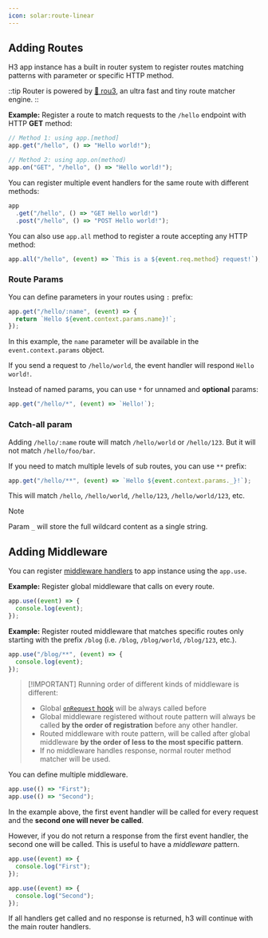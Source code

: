 ```yaml
---
icon: solar:route-linear
---
```


## Adding Routes

H3 app instance has a built in router system to register routes matching patterns with parameter or specific HTTP method.

::tip
Router is powered by [🌳 rou3](https://github.com/unjs/rou3), an ultra fast and tiny route matcher engine.
::

**Example:** Register a route to match requests to the `/hello` endpoint with HTTP **GET** method:

```js
// Method 1: using app.[method]
app.get("/hello", () => "Hello world!");

// Method 2: using app.on(method)
app.on("GET", "/hello", () => "Hello world!");
```

You can register multiple event handlers for the same route with different methods:

```js
app
  .get("/hello", () => "GET Hello world!")
  .post("/hello", () => "POST Hello world!");
```

You can also use `app.all` method to register a route accepting any HTTP method:

```js
app.all("/hello", (event) => `This is a ${event.req.method} request!`);
```

### Route Params

You can define parameters in your routes using `:` prefix:

```js
app.get("/hello/:name", (event) => {
  return `Hello ${event.context.params.name}!`;
});
```

In this example, the `name` parameter will be available in the `event.context.params` object.

If you send a request to `/hello/world`, the event handler will respond `Hello world!`.

Instead of named params, you can use `*` for unnamed and **optional** params:

```js
app.get("/hello/*", (event) => `Hello!`);
```

### Catch-all param

Adding `/hello/:name` route will match `/hello/world` or `/hello/123`. But it will not match `/hello/foo/bar`.

If you need to match multiple levels of sub routes, you can use `**` prefix:

```js
app.get("/hello/**", (event) => `Hello ${event.context.params._}!`);
```

This will match `/hello`, `/hello/world`, `/hello/123`, `/hello/world/123`, etc.

> [!NOTE]
> Param `_` will store the full wildcard content as a single string.

## Adding Middleware

You can register [middleware handlers](/guide/handler#middleware-handlers) to app instance using the `app.use`.

**Example:** Register global middleware that calls on every route.

```js
app.use((event) => {
  console.log(event);
});
```

**Example:** Register routed middleware that matches specific routes only starting with the prefix `/blog` (i.e. `/blog`, `/blog/world`, `/blog/123`, etc.).

```js
app.use("/blog/**", (event) => {
  console.log(event);
});
```

> [!IMPORTANT] Running order of different kinds of middleware is different:
>
> - Global [`onRequest` hook](/guide/app#h3-app-options) will be always called before
> - Global middleware registered without route pattern will always be called **by the order of registration** before any other handler.
> - Routed middleware with route pattern, will be called after global middleware **by the order of less to the most specific pattern**.
> - If no middleware handles response, normal router method matcher will be used.

You can define multiple middleware.

```js
app.use(() => "First");
app.use(() => "Second");
```

In the example above, the first event handler will be called for every request and the **second one will never be called**.

However, if you do not return a response from the first event handler, the second one will be called. This is useful to have a _middleware_ pattern.

```js
app.use((event) => {
  console.log("First");
});

app.use((event) => {
  console.log("Second");
});
```

If all handlers get called and no response is returned, h3 will continue with the main router handlers.
